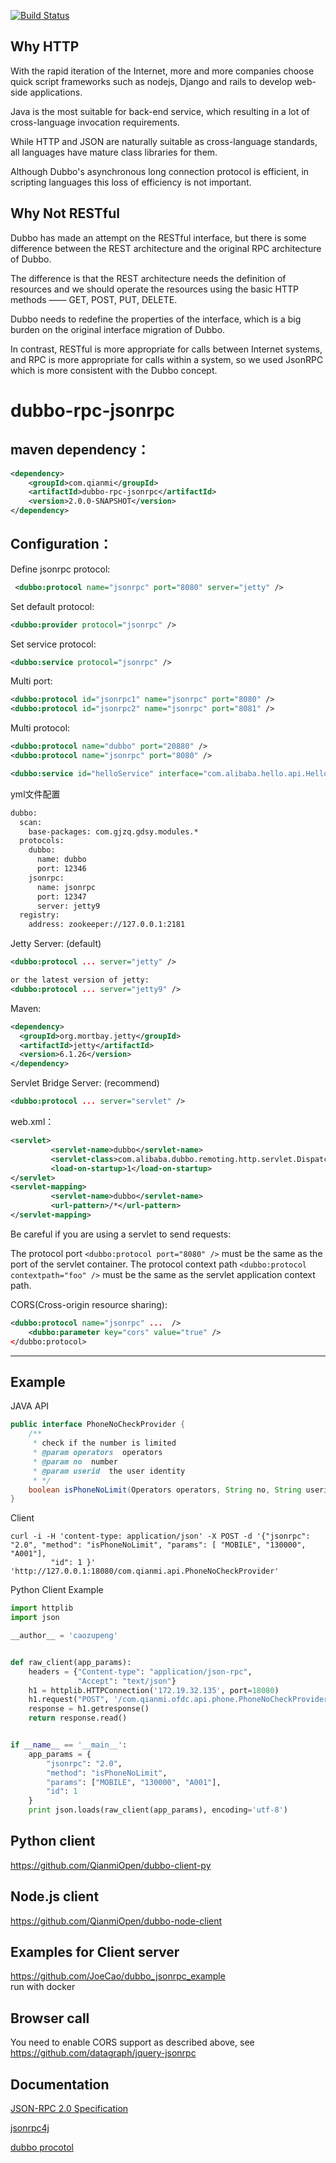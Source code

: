 [![Build Status](https://travis-ci.org/QianmiOpen/dubbo-rpc-jsonrpc.svg)](https://travis-ci.org/QianmiOpen/dubbo-rpc-jsonrpc)



## Why HTTP
With the rapid iteration of the Internet, more and more companies choose quick script frameworks such as nodejs, Django and rails to develop web-side applications.

Java is the most suitable for back-end service, which resulting in a lot of cross-language invocation requirements.

While HTTP and JSON are naturally suitable as cross-language standards, all languages have mature class libraries for them.

Although Dubbo's asynchronous long connection protocol is efficient, in scripting languages this loss of efficiency is not important.  


## Why Not RESTful
Dubbo has made an attempt on the RESTful interface, but there is some difference between the REST architecture and the original RPC architecture of Dubbo. 

The difference is that the REST architecture needs the definition of resources and we should operate the resources using the basic HTTP methods —— GET, POST, PUT, DELETE.  

Dubbo needs to redefine the properties of the interface, which is a big burden on the original interface migration of Dubbo.

In contrast, RESTful is more appropriate for calls between Internet systems, and RPC is more appropriate for calls within a system, so we used JsonRPC which is more consistent with the Dubbo concept.


dubbo-rpc-jsonrpc
=====================

## maven dependency：
```xml
<dependency>
    <groupId>com.qianmi</groupId>
    <artifactId>dubbo-rpc-jsonrpc</artifactId>
    <version>2.0.0-SNAPSHOT</version>
</dependency>

```

## Configuration：
Define jsonrpc protocol:
```xml
 <dubbo:protocol name="jsonrpc" port="8080" server="jetty" />
```

Set default protocol:
```xml
<dubbo:provider protocol="jsonrpc" />
```

Set service protocol:
```xml
<dubbo:service protocol="jsonrpc" />
```

Multi port:
```xml
<dubbo:protocol id="jsonrpc1" name="jsonrpc" port="8080" />
<dubbo:protocol id="jsonrpc2" name="jsonrpc" port="8081" />
```
Multi protocol:
```xml
<dubbo:protocol name="dubbo" port="20880" />
<dubbo:protocol name="jsonrpc" port="8080" />
```
<!-- use multi protocols to expose the service -->
```xml
<dubbo:service id="helloService" interface="com.alibaba.hello.api.HelloService" version="1.0.0" protocol="dubbo,jsonrpc" />
```

yml文件配置
```xml
dubbo:
  scan:
    base-packages: com.gjzq.gdsy.modules.*
  protocols:
    dubbo:
      name: dubbo
      port: 12346
    jsonrpc:
      name: jsonrpc
      port: 12347
      server: jetty9
  registry:
    address: zookeeper://127.0.0.1:2181
```

Jetty Server: (default)
```xml
<dubbo:protocol ... server="jetty" />

or the latest version of jetty:
<dubbo:protocol ... server="jetty9" />

```
Maven:
```xml
<dependency>
  <groupId>org.mortbay.jetty</groupId>
  <artifactId>jetty</artifactId>
  <version>6.1.26</version>
</dependency>
```

Servlet Bridge Server: (recommend)
```xml
<dubbo:protocol ... server="servlet" />

```

web.xml：
```xml
<servlet>
         <servlet-name>dubbo</servlet-name>
         <servlet-class>com.alibaba.dubbo.remoting.http.servlet.DispatcherServlet</servlet-class>
         <load-on-startup>1</load-on-startup>
</servlet>
<servlet-mapping>
         <servlet-name>dubbo</servlet-name>
         <url-pattern>/*</url-pattern>
</servlet-mapping>
```
Be careful if you are using a servlet to send requests:

The protocol port ```<dubbo:protocol port="8080" />``` must be the same as the port of the servlet container.
The protocol context path ```<dubbo:protocol contextpath="foo" />``` must be the same as the servlet application context path.

CORS(Cross-origin resource sharing):
```xml
<dubbo:protocol name="jsonrpc" ...  />
	<dubbo:parameter key="cors" value="true" />
</dubbo:protocol>
```
--------------
## Example

JAVA API
```java
public interface PhoneNoCheckProvider {
    /**
     * check if the number is limited
     * @param operators  operators
     * @param no  number
     * @param userid  the user identity
     * */
    boolean isPhoneNoLimit(Operators operators, String no, String userid);
}
```
Client
```shell
curl -i -H 'content-type: application/json' -X POST -d '{"jsonrpc": "2.0", "method": "isPhoneNoLimit", "params": [ "MOBILE", "130000", "A001"],
         "id": 1 }' 'http://127.0.0.1:18080/com.qianmi.api.PhoneNoCheckProvider'
```

Python Client Example
```python
import httplib
import json

__author__ = 'caozupeng'


def raw_client(app_params):
    headers = {"Content-type": "application/json-rpc",
               "Accept": "text/json"}
    h1 = httplib.HTTPConnection('172.19.32.135', port=18080)
    h1.request("POST", '/com.qianmi.ofdc.api.phone.PhoneNoCheckProvider', json.dumps(app_params), headers)
    response = h1.getresponse()
    return response.read()


if __name__ == '__main__':
    app_params = {
        "jsonrpc": "2.0",
        "method": "isPhoneNoLimit",
        "params": ["MOBILE", "130000", "A001"],
        "id": 1
    }
    print json.loads(raw_client(app_params), encoding='utf-8')
```

## Python client
https://github.com/QianmiOpen/dubbo-client-py

## Node.js client
https://github.com/QianmiOpen/dubbo-node-client

## Examples for Client server   
https://github.com/JoeCao/dubbo_jsonrpc_example  
run with docker

## Browser call
You need to enable CORS support as described above, see https://github.com/datagraph/jquery-jsonrpc

## Documentation

[JSON-RPC 2.0 Specification](http://www.jsonrpc.org/specification) 
 
[jsonrpc4j](https://github.com/briandilley/jsonrpc4j) 
 
[dubbo procotol](http://www.dubbo.io/Protocol+Reference-zh.htm) 
